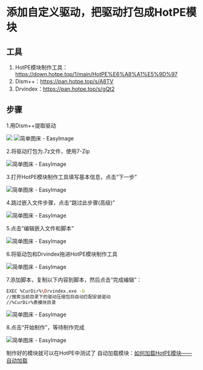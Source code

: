 # 添加自定义驱动，把驱动打包成HotPE模块
## 工具
1. HotPE模块制作工具：https://down.hotpe.top/1/main/HotPE%E6%A8%A1%E5%9D%97
2. Dism++：https://pan.hotpe.top/s/A8TV
3. Drvindex：https://pan.hotpe.top/s/gQt2

## 步骤

1.用Dism++提取驱动

![](https://i.hotpe.top/i/2022/05/02/zgobuv.png)
![简单图床 - EasyImage](https://i.hotpe.top/i/2022/05/02/zbwlux-0.png)


2.将驱动打包为.7z文件，使用7-Zip

![简单图床 - EasyImage](https://i.hotpe.top/i/2022/05/02/zbwvko-0.png)


3.打开HotPE模块制作工具填写基本信息，点击“下一步”

![简单图床 - EasyImage](https://i.hotpe.top/i/2022/05/02/zbwnna-0.png)

4.跳过嵌入文件步骤，点击“跳过此步骤(高级)”

![简单图床 - EasyImage](https://i.hotpe.top/i/2022/05/02/zbwq1u-0.png)


5.点击“编辑嵌入文件和脚本”

![简单图床 - EasyImage](https://i.hotpe.top/i/2022/05/02/zbwlvn-0.png)


6.将驱动包和Drvindex拖进HotPE模块制作工具

![简单图床 - EasyImage](https://i.hotpe.top/i/2022/05/02/zbwtg0-0.png)


7.添加脚本，复制以下内容到脚本，然后点击“完成编辑”：
```bash
EXEC %CurDir%\Drvindex.exe -b
//搜索当前目录下的驱动压缩包将自动匹配安装驱动
//%CurDir%表模块目录
```

![简单图床 - EasyImage](https://i.hotpe.top/i/2022/05/02/zbwkcr-0.png)


8.点击“开始制作”，等待制作完成

![简单图床 - EasyImage](https://i.hotpe.top/i/2022/05/02/zbwkm6-0.png)

制作好的模块就可以在HotPE中测试了
自动加载模块：[如何加载HotPE模块——自动加载](https://wiki.hotpe.top/#/course/loadhpm?id=%e8%87%aa%e5%8a%a8%e5%8a%a0%e8%bd%bd )











